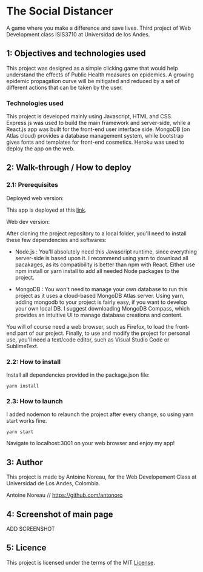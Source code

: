 # The Social Distancer

A game where you make a difference and save lives. Third project of Web Development class ISIS3710 at Universidad de los Andes.

## 1: Objectives and technologies used

This project was designed as a simple clicking game that would help understand the effects of Public Health measures on epidemics. A growing epidemic propagation curve will be mitigated and reduced by a set of different actions that can be taken by the user. 

### Technologies used

This project is developed mainly using Javascript, HTML and CSS. Express.js was used to build the main framework and server-side, while a React.js app was built for the front-end user interface side. MongoDB (on Atlas cloud) provides a database management system, while bootstrap gives fonts and templates for front-end cosmetics. Heroku was used to deploy the app on the web.

## 2: Walk-through / How to deploy

### 2.1: Prerequisites

Deployed web version:

This app is deployed at this <a href="https://thesocialdistancer.herokuapp.com">link</a>.


Web dev version:

After cloning the project repository to a local folder, you'll need to install these few dependencies and softwares:

- Node.js : You'll absolutely need this Javascript runtime, since everything server-side is based upon it. I recommend using yarn to download all pacakages, as its compatibility is better than npm with React. Either use npm install or yarn install to add all needed Node packages to the project.

- MongoDB : You won't need to manage your own database to run this project as it uses a cloud-based MongoDB Atlas server. Using yarn, adding mongodb to your project is fairly easy, if you want to develop your own local DB. I suggest downloading MongoDB Compass, which provides an intuitive UI to manage database creations and content. 

You will of course need a web browser, such as Firefox, to load the front-end part of our project. Finally, to use and modify the project for personal use, you'll need a text/code editor, such as Visual Studio Code or SublimeText.  

### 2.2: How to install

Install all dependencies provided in the package.json file: 

```
yarn install

```

### 2.3: How to launch

I added nodemon to relaunch the project after every change, so using yarn start works fine.

```
yarn start
```

Navigate to localhost:3001 on your web browser and enjoy my app!

## 3: Author

This project is made by Antoine Noreau, for the Web Developement Class at Universidad de Los Andes, Colombia. 

Antoine Noreau // https://github.com/antonoro

## 4: Screenshot of main page

ADD SCREENSHOT

## 5: Licence

This project is licensed under the terms of the MIT <a href="./LICENSE.md">License</a>.

